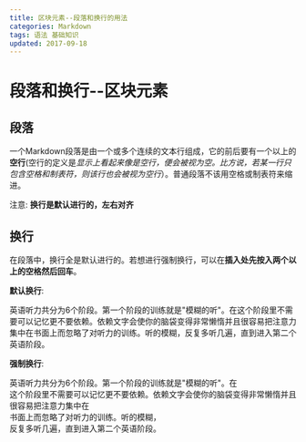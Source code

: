 ```yaml
---
title: 区块元素--段落和换行的用法
categories: Markdown
tags: 语法 基础知识
updated: 2017-09-18
---
```



# 段落和换行--区块元素 #

## 段落 ##

一个Markdown段落是由一个或多个连续的文本行组成，它的前后要有一个以上的**空行**(空行的定义是*显示上看起来像是空行，便会被视为空。比方说，若某一行只包含空格和制表符，则该行也会被视为空行*）。普通段落不该用空格或制表符来缩进。

注意: **换行是默认进行的，左右对齐**

## 换行 ##

在段落中，换行全是默认进行的。若想进行强制换行，可以在**插入处先按入两个以上的空格然后回车**。

**默认换行**:

英语听力共分为6个阶段。第一个阶段的训练就是"模糊的听"。在这个阶段里不需要可以记忆更不要依赖。依赖文字会使你的脑袋变得非常懒惰并且很容易把注意力集中在书面上而忽略了对听力的训练。听的模糊，反复多听几遍，直到进入第二个英语阶段。

**强制换行**:

英语听力共分为6个阶段。第一个阶段的训练就是"模糊的听"。在  
这个阶段里不需要可以记忆更不要依赖。依赖文字会使你的脑袋变得非常懒惰并且  
很容易把注意力集中在  
书面上而忽略了对听力的训练。听的模糊，  
反复多听几遍，直到进入第二个英语阶段。